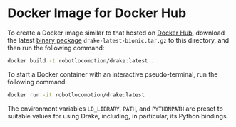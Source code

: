 # Docker Image for Docker Hub

To create a Docker image similar to that hosted on
[Docker Hub](https://hub.docker.com/r/robotlocomotion/drake), download the
latest [binary package](https://drake.mit.edu/from_binary.html)
`drake-latest-bionic.tar.gz` to this directory, and then run the following
command:

```bash
docker build -t robotlocomotion/drake:latest .
```

To start a Docker container with an interactive pseudo-terminal, run the
following command:

```bash
docker run -it robotlocomotion/drake:latest
```

The environment variables `LD_LIBRARY`, `PATH`, and `PYTHONPATH` are preset to
suitable values for using Drake, including, in particular, its Python
bindings.

